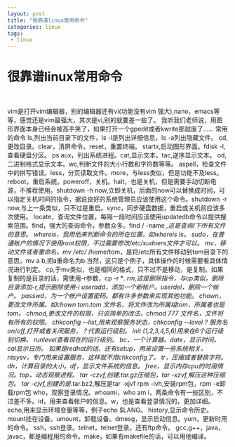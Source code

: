 ```yaml
---
layout: post
title: "很靠谱linux常用命令"
categories: linux
tags: 
 - linux
--- 
```


# 很靠谱linux常用命令

         

vim是打开vim编辑器，别的编辑器还有vi(功能没有vim 强大),nano，emacs等等，感觉还是vim最强大，其次是vi,别的就要差一些了。 我听我们老师说，用图形界面本身已经会被高手笑了，如果打开一个gpedit或者kwrite那就废了......
常用的命令
ls,列出当前目录下的文件，ls -l是列出详细信息，ls -a列出隐藏文件。
cd,更改目录。clear，清屏命令。reset，重置终端。
startx,启动图形界面。fdisk -l,查看硬盘分区。
ps aux，列出系统进程。cat,显示文本。tac,逆序显示文本。
od,二进制格式显示文本。wc,判断文件的大小行数和字符数等等。
aspell，检查文件中的拼写错误。less，分页读取文件。more，与less类似，但是功能不及less。
reboot，重启系统。poweroff，关机。halt，也是关机，但是需要手动切断电源，不推荐使用。shutdown -h now,立即关机，后面的now可以替换成时间，可以指定关机时间的指令，据说良好的系统管理员应该使用这个命令。shutdown -r now,与上一条类似，只不过是重启。sync，同步硬盘数据，重启或关机前应该多次使用。
locate，查询文件位置，每隔一段时间应该使用updatedb命令以提供搜索范围。find，强大的查询命令，参数众多。find / -name *,这是查询/下所有文件的意思。
whereis，我用他来判断命令的所在位置，如whereis ls。
sudo，在普通帐户的情况下使用root权限，不过需要修改/etc/sudoers文件才可以。
mv，移动文件或者重命名。mv /etc/* /home/tom，是将/etc所有文件移动到tom目录下的意思。mv a b,把a重命名为b.当然，这只是个例子，具体操作的时候需要看具体情况进行判定。
cp,于mv类似，也是相同的格式，只不过不是移动，是复制。如果复制的是目录的话，需使用-r参数，cp -r ***.
rm,这是删除指令，与cp类似，删除目录添加-r,提示删除使用-i
useradd，添加一个新帐户。userdel，删除一个帐户。
passwd，为一个帐户设置密码。都有许多参数来实现其他功能。
chown，更改文件所属。如chown tom.tom 文件名，将文件改为所属组tom，所属者也是tom。
chmod,更改文件的权限，只说简单的改法，chmod 777 文件名，文件将有所有的权限。
chkconfig --list,用来观察服务状态，chkconfig --level ? 服务名 on/off,打开或者关闭服务，？代表运行级别。
init (1,2,3,4,5,6)用来在6个运行级别切换。
runlevel查看现在的运行级别。
bc，一个计算器。date，显示时间。cal显示日历。
如果是redhat的话，还有setup，用来设置一些系统相关，ntsysv，专门用来设置服务，这样就不用chkconfig了。
tr，压缩或者替换字符。dh，计算目录的大小。df，显示文件系统的信息。
free，显示内存cpu的时用情况。top，动态观察进程。
tar -czvf,创建*.tar.gz压缩包，tar -xzvf,解压这种压缩包。
tar -cjvf,创建的是*.tar.bz2,解压是tar -xjvf
rpm -ivh,安装rpm包，rpm -e卸载rpm包
who，观察登录情况。whoami，who am i，两条命令有一些区别，不过差不多。id，用来查看帐户的信息。w，也是查看登录情况的，更加详细。
echo,用来显示环境变量等等，例子echo $LANG。
history,显示命令历史。mount挂在设备。umount，卸载设备。dmesg，显示启动信息。yum，更新时用的命令。
ssh，ssh登录。telnet，telnet登录。还有ftp命令。
gcc,g++，java，javac，都是编程用的命令。make，如果有makefile的话，可以用他编译。 
